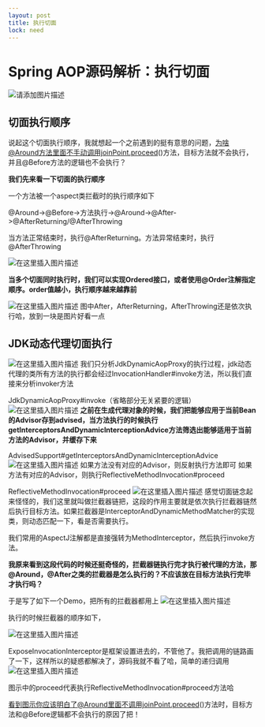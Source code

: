 ```yaml
---
layout: post
title: 执行切面
lock: need
---
```


# Spring AOP源码解析：执行切面
![请添加图片描述](https://img-blog.csdnimg.cn/cfe8e1b76de74cf38175b04f8644dd99.png?)
## 切面执行顺序
说起这个切面执行顺序，我就想起一个之前遇到的挺有意思的问题，为啥@Around方法里面不手动调用joinPoint.proceed()方法，目标方法就不会执行，并且@Before方法的逻辑也不会执行？

**我们先来看一下切面的执行顺序**

一个方法被一个aspect类拦截时的执行顺序如下

@Around->@Before->方法执行->@Around->@After->@AfterReturning/@AfterThrowing

当方法正常结束时，执行@AfterReturning。方法异常结束时，执行@AfterThrowing

![在这里插入图片描述](https://img-blog.csdnimg.cn/99b3177525f84fb0804541b39e1e8d05.png)

**当多个切面同时执行时，我们可以实现Ordered接口，或者使用@Order注解指定顺序。order值越小，执行顺序越来越靠前**

![在这里插入图片描述](https://img-blog.csdnimg.cn/31cd0eac64cf4322a00652866c79afbf.png?)
图中After，AfterReturning，AfterThrowing还是依次执行哈，放到一块是图片好看一点
## JDK动态代理切面执行
![在这里插入图片描述](https://img-blog.csdnimg.cn/2b6fc0f9d2d64d2291e40df1d1bb3294.png?)
我们只分析JdkDynamicAopProxy的执行过程，jdk动态代理的类所有方法的执行都会经过InvocationHandler#invoke方法，所以我们直接来分析invoker方法

JdkDynamicAopProxy#invoke（省略部分无关紧要的逻辑）
![在这里插入图片描述](https://img-blog.csdnimg.cn/d3d0211a2d0845e0b91b0420fa9b2593.png?)
**之前在生成代理对象的时候，我们把能够应用于当前Bean的Advisor存到advised，当方法执行的时候执行getInterceptorsAndDynamicInterceptionAdvice方法筛选出能够适用于当前方法的Advisor，并缓存下来**

AdvisedSupport#getInterceptorsAndDynamicInterceptionAdvice
![在这里插入图片描述](https://img-blog.csdnimg.cn/a25f427e2bc94cafa7fbcf8de2b29728.png)
如果方法没有对应的Advisor，则反射执行方法即可
如果方法有对应的Advisor，则执行ReflectiveMethodInvocation#proceed

ReflectiveMethodInvocation#proceed
![在这里插入图片描述](https://img-blog.csdnimg.cn/0fed8ae76f8a4ee39365811ab0be3e67.png?)
感觉切面链念起来怪怪的，我们这里就叫做拦截器链把，这段的作用主要就是依次执行拦截器链然后执行目标方法。如果拦截器是InterceptorAndDynamicMethodMatcher的实现类，则动态匹配一下，看是否需要执行。

我们常用的AspectJ注解都是直接强转为MethodInterceptor，然后执行invoke方法。

**我原来看到这段代码的时候还挺奇怪的，拦截器链执行完才执行被代理的方法，那@Around，@After之类的拦截器是怎么执行的？不应该放在目标方法执行完毕才执行吗？**

于是写了如下一个Demo，把所有的拦截器都用上
![在这里插入图片描述](https://img-blog.csdnimg.cn/58385f6da69145358ff6ca9e784fd8e0.png?)

执行的时候拦截器的顺序如下，

![在这里插入图片描述](https://img-blog.csdnimg.cn/523013752a8946b189cf3db47698b91b.png)

ExposeInvocationInterceptor是框架设置进去的，不管他了。我把调用的链路画了一下，这样所以的疑惑都解决了，源码我就不看了哈，简单的递归调用
![在这里插入图片描述](https://img-blog.csdnimg.cn/92fa9f504ef7427dbc9d97d3c5d95679.png?)

图示中的proceed代表执行ReflectiveMethodInvocation#proceed方法哈

看到图示你应该明白了@Around里面不调用joinPoint.proceed()方法时，目标方法和@Before逻辑都不会执行的原因了把！